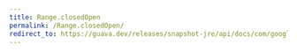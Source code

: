 ```yaml
---
title: Range.closedOpen
permalink: /Range.closedOpen/
redirect_to: https://guava.dev/releases/snapshot-jre/api/docs/com/google/common/collect/Range.html#closedOpen-C-C-
---
```

